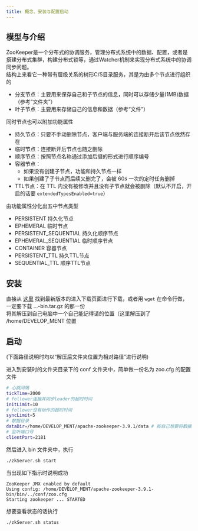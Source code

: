 ```yaml
---
title: 概念、安装与配置启动
---
```


## 模型与介绍

ZooKeeper是一个分布式的协调服务，管理分布式系统中的数据、配置，或者是搭建分布式集群，构建分布式锁等，通过Watcher机制来实现分布式系统中的协调同步问题。    
结构上来看它一种带有层级关系的树形C/S目录服务，其是为由多个节点进行组织的
- 分支节点：主要用来保存自己和子节点的信息，同时可以存储少量(1MB)数据（参考“文件夹”）
- 叶子节点：主要用来存储自己的信息和数据（参考“文件”）

同时节点也可以附加功能属性
- 持久节点：只要不手动删除节点，客户端与服务端的连接断开后该节点依然存在
- 临时节点：连接断开后节点也随之删除
- 顺序节点：按照节点名称通过添加后缀的形式进行顺序编号
- 容器节点：
    - 如果没有创建子节点，功能和持久节点一样
    - 如果创建了子节点而后续又删完了，会被 $60s$ 一次的定时任务删掉
- TTL节点：在 TTL 内没有被修改并且没有子节点就会被删除（默认不开启，开启的话要 `extendedTypesEnabled=true`）

由功能属性分化出五中节点类型
- PERSISTENT 持久化节点
- EPHEMERAL 临时节点
- PERSISTENT_SEQUENTIAL 持久化顺序节点
- EPHEMERAL_SEQUENTIAL  临时顺序节点
- CONTAINER 容器节点
- PERSISTENT_TTL 持久TTL节点
- SEQUENTIAL_TTL 顺序TTL节点


## 安装

直接从 [这里](https://zookeeper.apache.org/releases.html) 找到最新版本的进入下载页面进行下载，或者用 `wget` 在命令行做，一定要下载 ...-bin.tar.gz 的那一份    
将其解压到自己电脑中一个自己能记得请的位置（这里解压到了 /home/DEVELOP_MENT  位置

## 启动

(下面路径说明时均以“解压后文件夹位置为相对路径”进行说明)  

进入到安装时的文件夹目录下的 conf 文件夹中，简单做一份名为 zoo.cfg 的配置文件  

```sh
# 心跳间隔
tickTime=2000
# follower连接并同步leader的超时时间
initLimit=10
# follower没有动作的超时时间
syncLimit=5
# 数据目录
dataDir=/home/DEVELOP_MENT/apache-zookeeper-3.9.1/data # 按自己想要将数据放在哪为定
# 监听端口号
clientPort=2181
```
 
然后进入 bin 文件夹中，执行    

```sh
./zkServer.sh start
```

当出现如下指示时说明成功  

```
ZooKeeper JMX enabled by default
Using config: /home/DEVELOP_MENT/apache-zookeeper-3.9.1-bin/bin/../conf/zoo.cfg
Starting zookeeper ... STARTED
```

想要查看状态的话执行  

```sh
./zkServer.sh status
```
